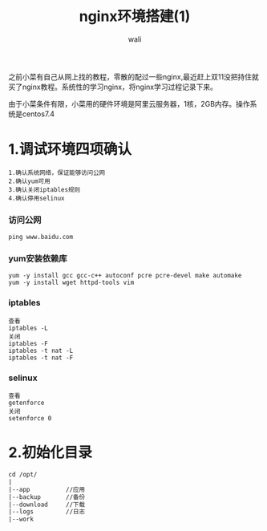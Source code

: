 ﻿---
layout: post
title: nginx环境搭建(1)   #标题
tagline: 系统学习nginx笔记
category: nginx      #分类
author: wali    #作者
tag: nginx     #标签
ghurl:        #github url
ghurl_zip:    #github zip下载
comments: true

post_nav: ["1.调试环境四项确认","2.初始化目录"]
group_tag: nginx教程
---

之前小菜有自己从网上找的教程，零散的配过一些nginx,最近赶上双11没把持住就买了nginx教程。系统性的学习nginx，将nginx学习过程记录下来。

由于小菜条件有限，小菜用的硬件环境是阿里云服务器，1核，2GB内存。操作系统是centos7.4

# 1.调试环境四项确认 

```
1.确认系统网络，保证能够访问公网
2.确认yum可用
3.确认关闭iptables规则 
4.确认停用selinux
```

### 访问公网

	ping www.baidu.com

### yum安装依赖库

```
yum -y install gcc gcc-c++ autoconf pcre pcre-devel make automake
yum -y install wget httpd-tools vim
```
	
### iptables
	
```
查看 
iptables -L
关闭 
iptables -F
iptables -t nat -L
iptables -t nat -F
```
	
### selinux
```
查看 
getenforce
关闭 
setenforce 0
```

# 2.初始化目录

```txt
cd /opt/
|
|--app   		//应用
|--backup 		//备份
|--download 	//下载
|--logs			//日志
|--work			
```	
	
	
	
	
	
	
	
	
	
	
	
	
	
	
	
	
	
	
	
	
	
	
	
	
	
	
	
	
	
	
	
	
	
	
	
	
	
	
	
	